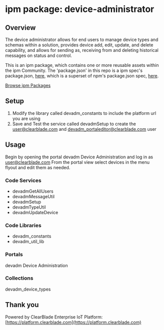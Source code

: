 
# ipm package: device-administrator

## Overview

The device administrator allows for end users to manage device types and schemas within a solution, provides device add, edit, update, and delete capability, and allows for sending as, receiving from and deleting historical messages on status and control.

This is an ipm package, which contains one or more reusable assets within the ipm Community. The 'package.json' in this repo is a ipm spec's package.json, [here](https://docs.clearblade.com/v/3/6-ipm/spec), which is a superset of npm's package.json spec, [here](https://docs.npmjs.com/files/package.json).

[Browse ipm Packages](https://ipm.clearblade.com)

## Setup

1. Modify the library called devadm_constants to include the platform url you are using
2. Save and Test the service called devadmSetup to create the user@clearblade.com and devadm_portaleditor@clearblade.com user


## Usage

Begin by opening the portal devadm Device Administration and log in as user@clearblade.com  From the portal view select devices in the menu flyout and edit them as needed.

### Code Services

- devadmGetAllUsers		
- devadmMessageUtil		
- devadmSetup		
- devadmTypeUtil		
- devadmUpdateDevice		

### Code Libraries

- devadm_constants		
- devadm_util_lib

### Portals

devadm Device Administration

### Collections

devadm_device_types

## Thank you

Powered by ClearBlade Enterprise IoT Platform: [https://platform.clearblade.com](https://platform.clearblade.com)
